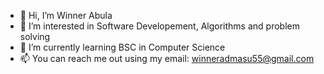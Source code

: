 - 👋 Hi, I’m Winner Abula
- 👀 I’m interested in Software Developement, Algorithms and problem solving
- 🌱 I’m currently learning BSC in Computer Science
- 📫 You can reach me out using my email: winneradmasu55@gmail.com

<!---
Eyobed-Abby/Eyobed-Abby is a ✨ special ✨ repository because its `README.md` (this file) appears on your GitHub profile.
You can click the Preview link to take a look at your changes.
--->
